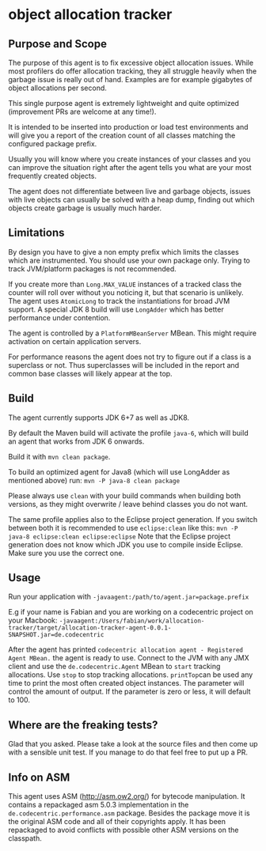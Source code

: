 # object allocation tracker

## Purpose and Scope
The purpose of this agent is to fix excessive object allocation issues. While most profilers do offer allocation tracking, they all struggle heavily when the garbage issue is really out of hand. Examples are for example gigabytes of object allocations per second.

This single purpose agent is extremely lightweight and quite optimized (improvement PRs are welcome at any time!).

It is intended to be inserted into production or load test environments and will give you a report of the creation count of all classes matching the configured package prefix.

Usually you will know where you create instances of your classes and you can improve the situation right after the agent tells you what are your most frequently created objects.

The agent does not differentiate between live and garbage objects, issues with live objects can usually be solved with a heap dump, finding out which objects create garbage is usually much harder.

## Limitations
By design you have to give a non empty prefix which limits the classes which are instrumented. You should use your own package only. Trying to track JVM/platform packages is not recommended.

If you create more than `Long.MAX_VALUE` instances of a tracked class the counter will roll over without you noticing it, but that scenario is unlikely. The agent uses `AtomicLong` to track the instantiations for broad JVM support. A special JDK 8 build will use  `LongAdder` which has better performance under contention.

The agent is controlled by a `PlatformMBeanServer` MBean. This might require activation on certain application servers.

For performance reasons the agent does not try to figure out if a class is a superclass or not. Thus superclasses will be included in the report and common base classes will likely appear at the top.

## Build
The agent currently supports JDK 6+7 as well as JDK8.

By default the Maven build will activate the profile `java-6`, which will build an agent that works from JDK 6 onwards.

Build it with `mvn clean package`. 

To build an optimized agent for Java8 (which will use LongAdder as mentioned above) run:
`mvn -P java-8 clean package`

Please always use `clean` with your build commands when building both versions, as they might overwrite / leave behind classes you do not want.

The same profile applies also to the Eclipse project generation. If you switch between both it is recommended to use `eclipse:clean` like this:
`mvn -P java-8 eclipse:clean eclipse:eclipse`
Note that the Eclipse project generation does not know which JDK you use to compile inside Eclipse. Make sure you use the correct one. 


## Usage
Run your application with `-javaagent:/path/to/agent.jar=package.prefix`

E.g if your name is Fabian and you are working on a codecentric project on your Macbook:
`-javaagent:/Users/fabian/work/allocation-tracker/target/allocation-tracker-agent-0.0.1-SNAPSHOT.jar=de.codecentric`

After the agent has printed `codecentric allocation agent - Registered Agent MBean.` the agent is ready to use.
Connect to the JVM with any JMX client and use the `de.codecentric.Agent` MBean to `start` tracking allocations. Use `stop` to stop tracking allocations. `printTop`can be used any time to print the most often created object instances. The parameter will control the amount of output. If the parameter is zero or less, it will default to 100.

## Where are the freaking tests?
Glad that you asked. Please take a look at the source files and then come up with a sensible unit test. If you manage to do that feel free to put up a PR.

## Info on ASM
This agent uses ASM (http://asm.ow2.org/) for bytecode manipulation. It contains a repackaged asm 5.0.3 implementation in the `de.codecentric.performance.asm` package. Besides the package move it is the original ASM code and all of their copyrights apply.
It has been repackaged to avoid conflicts with possible other ASM versions on the classpath.
